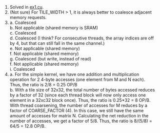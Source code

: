 1. Solved in [ex1.cu](/cuda/exercises/ch6/ex1.cu).
2. (Not sure) For TILE_WIDTH > 1, it is always better to coalesce adjacent memory requests.
3.  a. Coalesced  
    b. Not applicable (shared memory is SRAM)  
    c. Coalesced  
    d. Coalesced (I think? For consecutive threads, the array indices are off by 4, but that can still fall in the same channel.)  
    e. Not applicable (shared memory)  
    f. Not applicable (shared memory)  
    g. Coalesced (but write, instead of read)  
    f. Not applicable (shared memory)  
    i. Coalesced
4. 
    a. For the simple kernel, we have one addition and multiplication operation for 2 4-byte accesses (one element from M and N each). Thus, the ratio is 2/8 = 0.25 OP/B  
    b. With a tile size of 32x32, the total number of bytes accessed reduces by a factor of 32 (since each thread block will now only access one element in a 32xc32 block once). Thus, the ratio is 0.25*32 = 8 OP/B. With thread coarsening, the number of accesses for M reduces by a factor of COARSE_FACTOR (4). In this case, we still have the same amount of accesses for matrix N. Calculating the net reduction in the number of accesses, we get a factor of 5/8. Thus, the ratio is 8/(5/8) = 64/5 = 12.8 OP/B.
